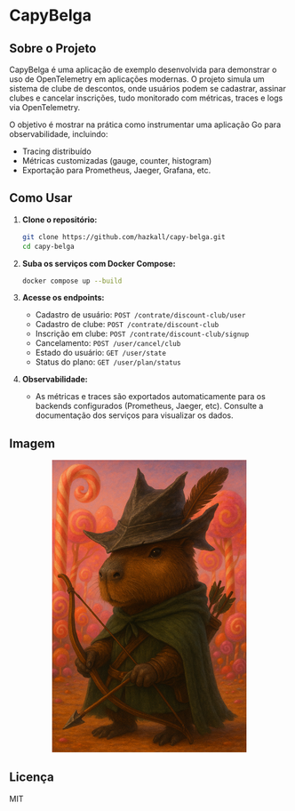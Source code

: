 
# CapyBelga

## Sobre o Projeto

CapyBelga é uma aplicação de exemplo desenvolvida para demonstrar o uso de OpenTelemetry em aplicações modernas. O projeto simula um sistema de clube de descontos, onde usuários podem se cadastrar, assinar clubes e cancelar inscrições, tudo monitorado com métricas, traces e logs via OpenTelemetry.

O objetivo é mostrar na prática como instrumentar uma aplicação Go para observabilidade, incluindo:
- Tracing distribuído
- Métricas customizadas (gauge, counter, histogram)
- Exportação para Prometheus, Jaeger, Grafana, etc.

## Como Usar

1. **Clone o repositório:**
   ```bash
   git clone https://github.com/hazkall/capy-belga.git
   cd capy-belga
   ```

2. **Suba os serviços com Docker Compose:**
   ```bash
   docker compose up --build
   ```

3. **Acesse os endpoints:**
   - Cadastro de usuário: `POST /contrate/discount-club/user`
   - Cadastro de clube: `POST /contrate/discount-club`
   - Inscrição em clube: `POST /contrate/discount-club/signup`
   - Cancelamento: `POST /user/cancel/club`
   - Estado do usuário: `GET /user/state`
   - Status do plano: `GET /user/plan/status`

4. **Observabilidade:**
   - As métricas e traces são exportados automaticamente para os backends configurados (Prometheus, Jaeger, etc). Consulte a documentação dos serviços para visualizar os dados.

## Imagem

<p align="center">
  <img src="./assets/capyhunter.png" width="350" alt="CapyBelga">
</p>

## Licença

MIT
